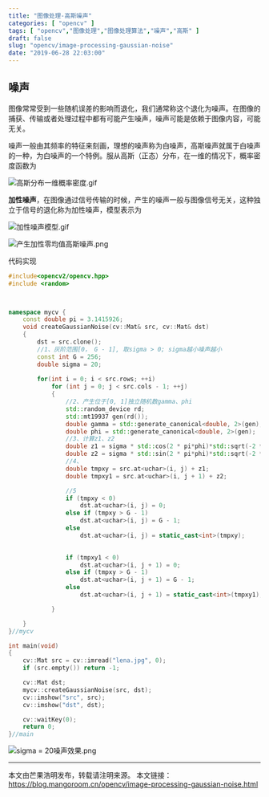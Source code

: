 ```yaml
---
title: "图像处理-高斯噪声"
categories: [ "opencv" ]
tags: [ "opencv","图像处理","图像处理算法","噪声","高斯" ]
draft: false
slug: "opencv/image-processing-gaussian-noise"
date: "2019-06-28 22:03:00"
---
```


## 噪声
图像常常受到一些随机误差的影响而退化，我们通常称这个退化为噪声。在图像的捕获、传输或者处理过程中都有可能产生噪声，噪声可能是依赖于图像内容，可能无关。

噪声一般由其频率的特征来刻画，理想的噪声称为白噪声，高斯噪声就属于白噪声的一种，为白噪声的一个特例。服从高斯（正态）分布，在一维的情况下，概率密度函数为

![高斯分布一维概率密度.gif][1]

**加性噪声**，在图像通过信号传输的时候，产生的噪声一般与图像信号无关，这种独立于信号的退化称为加性噪声，模型表示为

![加性噪声模型.gif][2]

![产生加性零均值高斯噪声.png][3]

代码实现

~~~c++
#include<opencv2/opencv.hpp>
#include <random>



namespace mycv {
	const double pi = 3.1415926;
	void createGaussianNoise(cv::Mat& src, cv::Mat& dst)
	{
		dst = src.clone();
		//1、灰阶范围[0， G - 1], 取sigma > 0; sigma越小噪声越小
		const int G = 256;
		double sigma = 20;
	
		for(int i = 0; i < src.rows; ++i)
			for (int j = 0; j < src.cols - 1; ++j)
			{
				//2、产生位于[0, 1]独立随机数gamma、phi
				std::random_device rd;
				std::mt19937 gen(rd());
				double gamma = std::generate_canonical<double, 2>(gen);
				double phi = std::generate_canonical<double, 2>(gen);
				//3、计算z1、z2
				double z1 = sigma * std::cos(2 * pi*phi)*std::sqrt(-2 * std::log(gamma));
				double z2 = sigma * std::sin(2 * pi*phi)*std::sqrt(-2 * std::log(gamma));
				//4、
				double tmpxy = src.at<uchar>(i, j) + z1;
				double tmpxy1 = src.at<uchar>(i, j + 1) + z2;

				//5
				if (tmpxy < 0)
					dst.at<uchar>(i, j) = 0;
				else if (tmpxy > G - 1)
					dst.at<uchar>(i, j) = G - 1;
				else
					dst.at<uchar>(i, j) = static_cast<int>(tmpxy);

				
				if (tmpxy1 < 0)
					dst.at<uchar>(i, j + 1) = 0;
				else if (tmpxy > G - 1)
					dst.at<uchar>(i, j + 1) = G - 1;
				else
					dst.at<uchar>(i, j + 1) = static_cast<int>(tmpxy1);

			}

	}
}//mycv

int main(void)
{
	cv::Mat src = cv::imread("lena.jpg", 0);
	if (src.empty()) return -1;

	cv::Mat dst;
	mycv::createGaussianNoise(src, dst);
	cv::imshow("src", src);
	cv::imshow("dst", dst);

	cv::waitKey(0);
	return 0;
}//main
~~~

![sigma = 20噪声效果.png][4]

---

本文由芒果浩明发布，转载请注明来源。
本文链接：https://blog.mangoroom.cn/opencv/image-processing-gaussian-noise.html

  [1]: https://mango-blog-1255355814.cos.ap-guangzhou.myqcloud.com//gaussian-filter-1.gif
  [2]: https://mango-blog-1255355814.cos.ap-guangzhou.myqcloud.com//gaussian-filter-2.gif
  [3]: https://mango-blog-1255355814.cos.ap-guangzhou.myqcloud.com//gaussian-filter-3.png
  [4]: https://mango-blog-1255355814.cos.ap-guangzhou.myqcloud.com//gaussian-filter-4.png